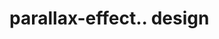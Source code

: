 # parallax-effect.. design                                                                                                                                                                             
                                  

